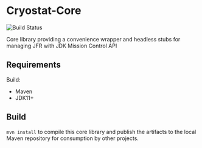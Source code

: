 # Cryostat-Core

![Build Status](https://github.com/cryostatio/cryostat-core/actions/workflows/ci.yaml/badge.svg?branch=v1)

Core library providing a convenience wrapper and headless stubs for managing
JFR with JDK Mission Control API

## Requirements
Build:
- Maven
- JDK11+

## Build

`mvn install` to compile this core library and publish the artifacts to the
local Maven repository for consumption by other projects.
